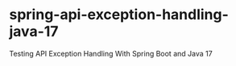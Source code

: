 # spring-api-exception-handling-java-17
Testing API Exception Handling With Spring Boot and Java 17
